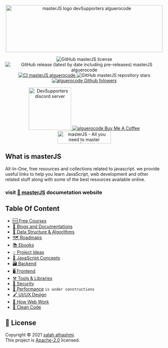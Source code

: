 <p align="center">
<img src="https://user-images.githubusercontent.com/75932477/155848823-adea4766-cda8-46b2-a178-d1092ade13bb.png" alt="masterJS logo devSupporters alguerocode" width="500" height="150"/>
</p>
<p align="center">
<img src="https://img.shields.io/github/license/devSupporters/masterJS" alt="GitHub masterJS license"/>
<img src="https://img.shields.io/github/v/release/devSupporters/masterJS?include_prereleases" alt="GitHub release (latest by date including pre-releases) masterJS alguerocode"/>
  <a href="https://github.com/devSupporters/masterJS/actions/workflows/main.yml">
<img src="https://github.com/devSupporters/masterJS/actions/workflows/main.yml/badge.svg" alt="CI masterJS alguerocode"/>
  </a>
<img src="https://img.shields.io/github/stars/devSupporters/masterJS" alt="GitHub masterJS repository stars"/>
<a href="https://github.com/alguerocode">
  <img src="https://img.shields.io/github/followers/alguerocode?style=social" alt="alguerocode Github folowers"/>
</a>

</p>
<p align="center">
  <a href="https://discord.gg/cfyQkKcd">
  <img width="135" src="https://img.shields.io/badge/Discord-7289DA?style=for-the-badge&logo=discord&logoColor=white" alt="DevSupporters discord server"/>
  </a>
  <a href="https://www.buymeacoffee.com/alhashmis28">
  <img src="https://www.buymeacoffee.com/assets/img/custom_images/orange_img.png" alt="alguerocode Buy Me A Coffee"/>
    </a>
<a href="https://www.producthunt.com/posts/masterjs?utm_source=badge-featured&utm_medium=badge&utm_souce=badge-masterjs" target="_blank"><img src="https://api.producthunt.com/widgets/embed-image/v1/featured.svg?post_id=333967&theme=light" alt="masterJS - All you need to master javascript | Product Hunt" style="width: 170px; height: 40px;" width="250" height="54" /></a>
 </p>
  

## What is masterJS
  
All-In-One, free resources and collections related to javascript. we provide useful links to help you  learn JavaScript, web development and other related stuff along with some of the best resources available online.

### visit [📜 masterJS](https://masterjs.vercel.app/) documetation website
  
## Table Of Content
 
- [🆓 Free Courses](https://masterjs.vercel.app/docs/free-courses)
- [📰 Blogs and Documentations](https://masterjs.vercel.app/docs/blogs-documenations)
- [🧮 Data Structure & Algorithms](https://masterjs.vercel.app/docs/dsa)  
- [🗺️ Roadmaps](https://masterjs.vercel.app/docs/roadmaps)  
- [📚 Ebooks](https://masterjs.vercel.app/docs/ebooks)  
- [💡 Project Ideas](https://masterjs.vercel.app/docs/ideas)  
- [🧠 JavaScript Concepts](https://masterjs.vercel.app/docs/concepts)  
- [🗃️ Backend](https://masterjs.vercel.app/docs/backend)  
- [🖥️ Frontend](https://masterjs.vercel.app/docs/frontend)
- [⚒️ Tools & Libraries](https://masterjs.vercel.app/docs/tools)  
- [🔐 Security](https://masterjs.vercel.app/docs/security)  
- [🏇 Performance](https://masterjs.vercel.app/docs/performance) `is under constructions`  
- [🖌️ UI/UX Design](https://masterjs.vercel.app/docs/design)  
- [🧬 How Web Work](https://masterjs.vercel.app/docs/how-work)  
- [🧹 Clean Code](https://masterjs.vercel.app/docs/clean-code) 

## 📝 License

Copyright © 2021 [salah alhashmi](https://github.com/alguerocode).<br />
This project is [Apache-2.0](https://github.com/devSupporters/masterJS/blob/master/LICENSE) licensed.
